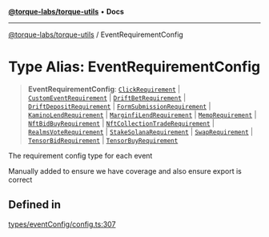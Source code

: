 [**@torque-labs/torque-utils**](../README.md) • **Docs**

***

[@torque-labs/torque-utils](../README.md) / EventRequirementConfig

# Type Alias: EventRequirementConfig

> **EventRequirementConfig**: [`ClickRequirement`](ClickRequirement.md) \| [`CustomEventRequirement`](CustomEventRequirement.md) \| [`DriftBetRequirement`](DriftBetRequirement.md) \| [`DriftDepositRequirement`](DriftDepositRequirement.md) \| [`FormSubmissionRequirement`](FormSubmissionRequirement.md) \| [`KaminoLendRequirement`](KaminoLendRequirement.md) \| [`MarginfiLendRequirement`](MarginfiLendRequirement.md) \| [`MemoRequirement`](MemoRequirement.md) \| [`NftBidBuyRequirement`](NftBidBuyRequirement.md) \| [`NftCollectionTradeRequirement`](NftCollectionTradeRequirement.md) \| [`RealmsVoteRequirement`](RealmsVoteRequirement.md) \| [`StakeSolanaRequirement`](StakeSolanaRequirement.md) \| [`SwapRequirement`](SwapRequirement.md) \| [`TensorBidRequirement`](TensorBidRequirement.md) \| [`TensorBuyRequirement`](TensorBuyRequirement.md)

The requirement config type for each event

Manually added to ensure we have coverage and also ensure export is correct

## Defined in

[types/eventConfig/config.ts:307](https://github.com/torque-labs/torque-utils/blob/a612e615fa21888d00ebb7bf70f9910fab4be80a/types/eventConfig/config.ts#L307)
